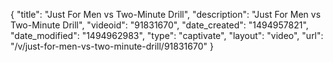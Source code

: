 {
    "title": "Just For Men vs Two-Minute Drill",
    "description": "Just For Men vs Two-Minute Drill",
    "videoid": "91831670",
    "date_created": "1494957821",
    "date_modified": "1494962983",
    "type": "captivate",
    "layout": "video",
    "url": "\/v\/just-for-men-vs-two-minute-drill\/91831670"
}